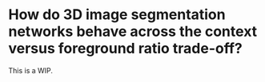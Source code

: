 # How do 3D image segmentation networks behave across the context versus foreground ratio trade-off?

This is a WIP.